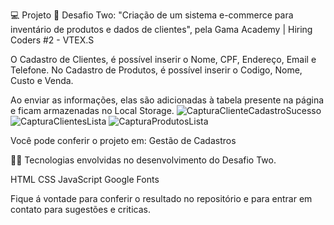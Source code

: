 💻 Projeto 🛒
Desafio Two: "Criação de um sistema e-commerce para inventário de produtos e dados de clientes", pela Gama Academy | Hiring Coders #2 - VTEX.S

  O Cadastro de Clientes, é possível inserir o Nome, CPF, Endereço, Email e Telefone. No Cadastro de Produtos, é possível inserir o Codigo, Nome, Custo e Venda.

Ao enviar as informações, elas são adicionadas à tabela presente na página e ficam armazenadas no Local Storage.
![CapturaClienteCadastroSucesso](https://user-images.githubusercontent.com/86750844/126855284-b0e30c7f-93dd-43fb-9269-7d2c01e71a26.PNG)
![CapturaClientesLista](https://user-images.githubusercontent.com/86750844/126855289-0e605562-c366-479e-83b7-51e57710bc31.PNG)
![CapturaProdutosLista](https://user-images.githubusercontent.com/86750844/126855295-40e8171f-d0a2-4f0f-8da9-659af9d4da49.PNG)


Você pode conferir o projeto em: Gestão de Cadastros

👩‍💻 Tecnologias envolvidas no desenvolvimento do Desafio Two.

HTML
CSS
JavaScript
Google Fonts

Fique á vontade para conferir o resultado no repositório e para entrar em contato para sugestões e criticas.

